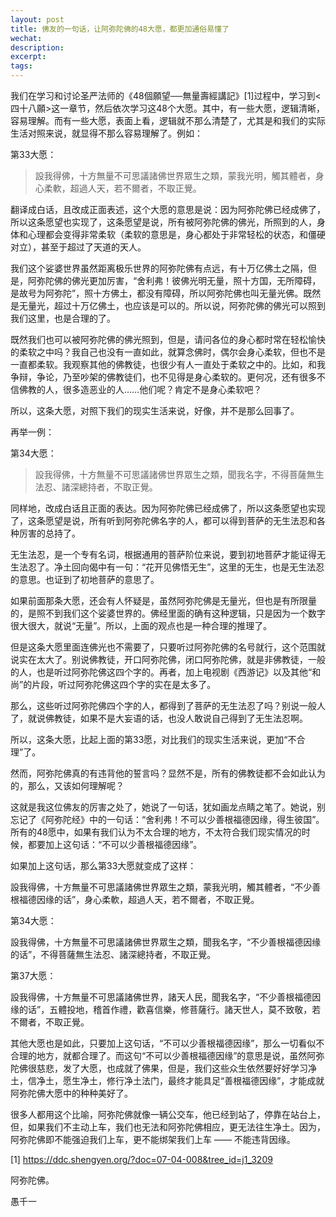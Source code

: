 ```yaml
---
layout: post
title: 佛友的一句话，让阿弥陀佛的48大愿，都更加通俗易懂了
wechat: 
description: 
excerpt: 
tags:
---
```


我们在学习和讨论圣严法师的《48個願望──無量壽經講記》[1]过程中，学习到<四十八願>这一章节，然后依次学习这48个大愿。其中，有一些大愿，逻辑清晰，容易理解。而有一些大愿，表面上看，逻辑就不那么清楚了，尤其是和我们的实际生活对照来说，就显得不那么容易理解了。例如：

第33大愿：
> 設我得佛，十方無量不可思議諸佛世界眾生之類，蒙我光明，觸其體者，身心柔軟，超過人天，若不爾者，不取正覺。

翻译成白话，且改成正面表述，这个大愿的意思是说：因为阿弥陀佛已经成佛了，所以这条愿望也实现了，这条愿望是说，所有被阿弥陀佛的佛光，所照到的人，身体和心理都会变得非常柔软（柔软的意思是，身心都处于非常轻松的状态，和僵硬对立），甚至于超过了天道的天人。

我们这个娑婆世界虽然距离极乐世界的阿弥陀佛有点远，有十万亿佛土之隔，但是，阿弥陀佛的佛光更加厉害，“舍利弗！彼佛光明无量，照十方国，无所障碍，是故号为阿弥陀”，照十方佛土，都没有障碍，所以阿弥陀佛也叫无量光佛。既然是无量光，超过十万亿佛土，也应该是可以的。所以说，阿弥陀佛的佛光可以照到我们这里，也是合理的了。

既然我们也可以被阿弥陀佛的佛光照到，但是，请问各位的身心都时常在轻松愉快的柔软之中吗？我自己也没有一直如此，就算念佛时，偶尔会身心柔软，但也不是一直都柔软。我观察其他的佛教徒，也很少有人一直处于柔软之中的。比如，和我争辩，争论，乃至吵架的佛教徒们，也不见得是身心柔软的。更何况，还有很多不信佛教的人，很多造恶业的人……他们呢？肯定不是身心柔软吧？

所以，这条大愿，对照下我们的现实生活来说，好像，并不是那么回事了。

再举一例：

第34大愿：
> 設我得佛，十方無量不可思議諸佛世界眾生之類，聞我名字，不得菩薩無生法忍、諸深總持者，不取正覺。

同样地，改成白话且正面的表达。因为阿弥陀佛已经成佛了，所以这条愿望也实现了，这条愿望是说，所有听到阿弥陀佛名字的人，都可以得到菩萨的无生法忍和各种厉害的总持了。

无生法忍，是一个专有名词，根据通用的菩萨阶位来说，要到初地菩萨才能证得无生法忍了。净土回向偈中有一句：“花开见佛悟无生”，这里的无生，也是无生法忍的意思。也证到了初地菩萨的意思了。

如果前面那条大愿，还会有人怀疑是，虽然阿弥陀佛是无量光，但也是有所限量的，是照不到我们这个娑婆世界的。佛经里面的确有这种逻辑，只是因为一个数字很大很大，就说“无量”。所以，上面的观点也是一种合理的推理了。

但是这条大愿里面连佛光也不需要了，只要听过阿弥陀佛的名号就行，这个范围就说实在太大了。别说佛教徒，开口阿弥陀佛，闭口阿弥陀佛，就是非佛教徒，一般的人，也是听过阿弥陀佛这四个字的。再者，加上电视剧《西游记》以及其他“和尚”的片段，听过阿弥陀佛这四个字的实在是太多了。

那么，这些听过阿弥陀佛四个字的人，都得到了菩萨的无生法忍了吗？别说一般人了，就说佛教徒，如果不是大妄语的话，也没人敢说自己得到了无生法忍啊。

所以，这条大愿，比起上面的第33愿，对比我们的现实生活来说，更加“不合理”了。

然而，阿弥陀佛真的有违背他的誓言吗？显然不是，所有的佛教徒都不会如此认为的，那么，又该如何理解呢？

这就是我这位佛友的厉害之处了，她说了一句话，犹如画龙点睛之笔了。她说，别忘记了《阿弥陀经》中的一句话：“舍利弗！不可以少善根福德因缘，得生彼国”。所有的48愿中，如果有我们认为不太合理的地方，不太符合我们现实情况的时候，都要加上这句话：“不可以少善根福德因缘”。

如果加上这句话，那么第33大愿就变成了这样：

設我得佛，十方無量不可思議諸佛世界眾生之類，蒙我光明，觸其體者，“不少善根福德因缘的话”，身心柔軟，超過人天，若不爾者，不取正覺。

第34大愿：

設我得佛，十方無量不可思議諸佛世界眾生之類，聞我名字，“不少善根福德因缘的话”，不得菩薩無生法忍、諸深總持者，不取正覺。

第37大愿：

設我得佛，十方無量不可思議諸佛世界，諸天人民，聞我名字，“不少善根福德因缘的话”，五體投地，稽首作禮，歡喜信樂，修菩薩行。諸天世人，莫不致敬，若不爾者，不取正覺。

其他大愿也是如此，只要加上这句话，“不可以少善根福德因缘”，那么一切看似不合理的地方，就都合理了。而这句“不可以少善根福德因缘”的意思是说，虽然阿弥陀佛很慈悲，发了大愿，也成就了佛果，但是，我们这些众生依然要好好学习净土，信净土，愿生净土，修行净土法门，最终才能具足“善根福德因缘”，才能成就阿弥陀佛大愿中的种种美好了。

很多人都用这个比喻，阿弥陀佛就像一辆公交车，他已经到站了，停靠在站台上，但，如果我们不主动上车，我们也无法和阿弥陀佛相应，更无法往生净土。因为，阿弥陀佛即不能强迫我们上车，更不能绑架我们上车 —— 不能违背因缘。

[1] https://ddc.shengyen.org/?doc=07-04-008&tree_id=j1_3209

阿弥陀佛。

愚千一

